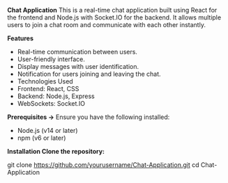 **Chat Application**
This is a real-time chat application built using React for the frontend and Node.js with Socket.IO for the backend. It allows multiple users to join a chat room and communicate with each other instantly.

**Features**
* Real-time communication between users.
* User-friendly interface.
* Display messages with user identification.
* Notification for users joining and leaving the chat.
* Technologies Used
* Frontend: React, CSS
* Backend: Node.js, Express
* WebSockets: Socket.IO



**Prerequisites ->** 
Ensure you have the following installed:

* Node.js (v14 or later)
* npm (v6 or later)
  
**Installation
Clone the repository:**

git clone https://github.com/yourusername/Chat-Application.git
cd Chat-Application

